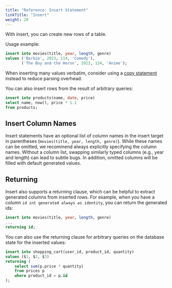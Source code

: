 ```yaml
---
title: "Reference: Insert Statement"
linkTitle: "Insert"
weight: 20
---
```


With insert, you can create new rows of a table.

Usage example:

```sql
insert into movies(title, year, length, genre)
values ('Barbie', 2023, 114, 'Comedy'),
       ('The Boy and the Heron', 2023, 124, 'Anime');
```

When inserting many values verbatim, consider using a [copy statement](/docs/references/sqlreference/statements/copy)
instead to reduce parsing overhead.

You can also insert rows from the result of arbitrary queries:

```sql
insert into products(name, date, price) 
select name, now(), price * 1.1
from products;
```

## Insert Column Names

Insert statements have an optional list of column names in the insert target in
parentheses (`movies(title, year, length, genre)`).
While these names can be omitted, we recommend always explicitly specifying the column names.
Without a column list, swapping similarly typed columns (e.g., year and length) can lead to subtle bugs.
In addition, omitted columns will be filled with default generated values.

## Returning

Insert also supports a returning clause, which can be helpful to extract generated columns from inserted rows.
For example, when you have a column `id int generated always as identity`, you can return the generated ids:

```sql
insert into movies(title, year, length, genre)
...
returning id;
```

You can also use the returning clause for arbitrary queries on the database state for the inserted values:

```sql
insert into shopping_cart(user_id, product_id, quantity)
values ($1, $2, $3)
returning (
    select sum(p.price * quantity)
    from prices p
    where product_id = p.id
);
```

